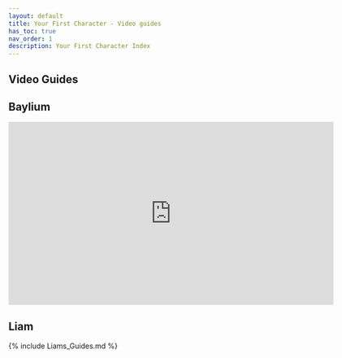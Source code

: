 ```yaml
---
layout: default
title: Your First Character - Video guides
has_toc: true
nav_order: 1
description: Your First Character Index
---
```


## Video Guides

## Baylium 

<iframe class="yt-embed" width="640" height="360" src="https://www.youtube.com/embed/vXYyWxlGdgQ" title="YouTube video player" frameborder="0" allow="accelerometer; autoplay; clipboard-write; encrypted-media; gyroscope; picture-in-picture; web-share" allowfullscreen></iframe>

## Liam

{% include Liams_Guides.md %}


